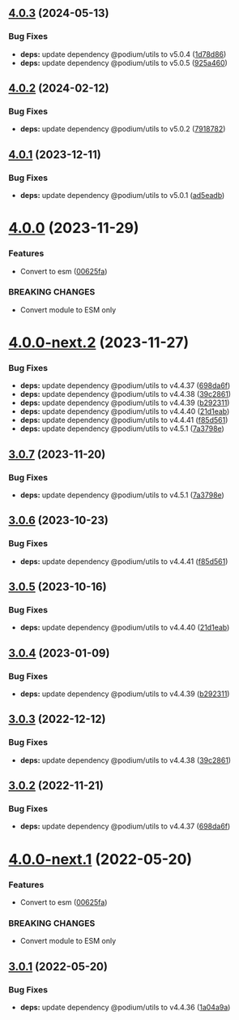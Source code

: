 ## [4.0.3](https://github.com/podium-lib/hapi-podlet/compare/v4.0.2...v4.0.3) (2024-05-13)


### Bug Fixes

* **deps:** update dependency @podium/utils to v5.0.4 ([1d78d86](https://github.com/podium-lib/hapi-podlet/commit/1d78d865ef2a160d95236bb6785ad05bab876b16))
* **deps:** update dependency @podium/utils to v5.0.5 ([925a460](https://github.com/podium-lib/hapi-podlet/commit/925a4605e02e57229c1788dc8b5ce2c593d84ad0))

## [4.0.2](https://github.com/podium-lib/hapi-podlet/compare/v4.0.1...v4.0.2) (2024-02-12)


### Bug Fixes

* **deps:** update dependency @podium/utils to v5.0.2 ([7918782](https://github.com/podium-lib/hapi-podlet/commit/791878269cdd9359cc6bd477c55d97de952aa5a5))

## [4.0.1](https://github.com/podium-lib/hapi-podlet/compare/v4.0.0...v4.0.1) (2023-12-11)


### Bug Fixes

* **deps:** update dependency @podium/utils to v5.0.1 ([ad5eadb](https://github.com/podium-lib/hapi-podlet/commit/ad5eadb79560ca036b1b7b8550d193b9218a1722))

# [4.0.0](https://github.com/podium-lib/hapi-podlet/compare/v3.0.7...v4.0.0) (2023-11-29)


### Features

* Convert to esm ([00625fa](https://github.com/podium-lib/hapi-podlet/commit/00625facaf1ac51667c0bd9eb421364d7ca5f38f))


### BREAKING CHANGES

* Convert module to ESM only

# [4.0.0-next.2](https://github.com/podium-lib/hapi-podlet/compare/v4.0.0-next.1...v4.0.0-next.2) (2023-11-27)


### Bug Fixes

* **deps:** update dependency @podium/utils to v4.4.37 ([698da6f](https://github.com/podium-lib/hapi-podlet/commit/698da6fbe3bb4a796f477f01df1f0192894a8dc7))
* **deps:** update dependency @podium/utils to v4.4.38 ([39c2861](https://github.com/podium-lib/hapi-podlet/commit/39c28613d8302f6bc536186fea7aeec081130f9b))
* **deps:** update dependency @podium/utils to v4.4.39 ([b292311](https://github.com/podium-lib/hapi-podlet/commit/b292311efecc5e0e4896b45c4be3d2f5314a10a4))
* **deps:** update dependency @podium/utils to v4.4.40 ([21d1eab](https://github.com/podium-lib/hapi-podlet/commit/21d1eab9d4165061b4f515c341e82d993630e51f))
* **deps:** update dependency @podium/utils to v4.4.41 ([f85d561](https://github.com/podium-lib/hapi-podlet/commit/f85d5617c4c1cad1879660d0084b8e191fa191cb))
* **deps:** update dependency @podium/utils to v4.5.1 ([7a3798e](https://github.com/podium-lib/hapi-podlet/commit/7a3798edc293b5efdbbcb31dbc485eaf63e723d9))

## [3.0.7](https://github.com/podium-lib/hapi-podlet/compare/v3.0.6...v3.0.7) (2023-11-20)


### Bug Fixes

* **deps:** update dependency @podium/utils to v4.5.1 ([7a3798e](https://github.com/podium-lib/hapi-podlet/commit/7a3798edc293b5efdbbcb31dbc485eaf63e723d9))

## [3.0.6](https://github.com/podium-lib/hapi-podlet/compare/v3.0.5...v3.0.6) (2023-10-23)


### Bug Fixes

* **deps:** update dependency @podium/utils to v4.4.41 ([f85d561](https://github.com/podium-lib/hapi-podlet/commit/f85d5617c4c1cad1879660d0084b8e191fa191cb))

## [3.0.5](https://github.com/podium-lib/hapi-podlet/compare/v3.0.4...v3.0.5) (2023-10-16)


### Bug Fixes

* **deps:** update dependency @podium/utils to v4.4.40 ([21d1eab](https://github.com/podium-lib/hapi-podlet/commit/21d1eab9d4165061b4f515c341e82d993630e51f))

## [3.0.4](https://github.com/podium-lib/hapi-podlet/compare/v3.0.3...v3.0.4) (2023-01-09)


### Bug Fixes

* **deps:** update dependency @podium/utils to v4.4.39 ([b292311](https://github.com/podium-lib/hapi-podlet/commit/b292311efecc5e0e4896b45c4be3d2f5314a10a4))

## [3.0.3](https://github.com/podium-lib/hapi-podlet/compare/v3.0.2...v3.0.3) (2022-12-12)


### Bug Fixes

* **deps:** update dependency @podium/utils to v4.4.38 ([39c2861](https://github.com/podium-lib/hapi-podlet/commit/39c28613d8302f6bc536186fea7aeec081130f9b))

## [3.0.2](https://github.com/podium-lib/hapi-podlet/compare/v3.0.1...v3.0.2) (2022-11-21)


### Bug Fixes

* **deps:** update dependency @podium/utils to v4.4.37 ([698da6f](https://github.com/podium-lib/hapi-podlet/commit/698da6fbe3bb4a796f477f01df1f0192894a8dc7))

# [4.0.0-next.1](https://github.com/podium-lib/hapi-podlet/compare/v3.0.1...v4.0.0-next.1) (2022-05-20)


### Features

* Convert to esm ([00625fa](https://github.com/podium-lib/hapi-podlet/commit/00625facaf1ac51667c0bd9eb421364d7ca5f38f))


### BREAKING CHANGES

* Convert module to ESM only

## [3.0.1](https://github.com/podium-lib/hapi-podlet/compare/v3.0.0...v3.0.1) (2022-05-20)


### Bug Fixes

* **deps:** update dependency @podium/utils to v4.4.36 ([1a04a9a](https://github.com/podium-lib/hapi-podlet/commit/1a04a9a029967ab613960dbefe3fe4a5479ea5fe))
